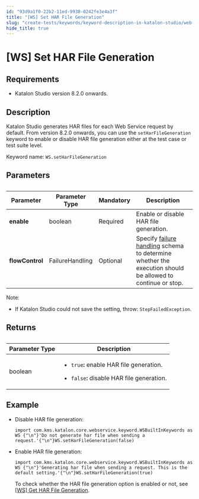 ```yaml
---
id: "93d9a1f0-22b2-11ed-9930-0242fe3e4a3f"
title: "[WS] Set HAR File Generation"
slug: "create-tests/keywords/keyword-description-in-katalon-studio/web-service-keywords/ws-set-har-file-generation"
hide_title: true
---
```


# <a id="id_0" class="anchor_top_offset"/><a id="ariaid-title1" class="anchor_top_offset"/>[WS] Set HAR File Generation


## Requirements

<div xmlns="http://www.w3.org/1999/xhtml" className="p"><ul className="ul"><li className="li"><p className="p">Katalon Studio version 8.2.0 onwards.</p></li></ul></div>

## <a id="id_0__id_1" class="anchor_top_offset"/>Description

<p xmlns="http://www.w3.org/1999/xhtml" className="p">Katalon Studio generates HAR files for each Web Service request by default. From version 8.2.0 onwards, you can use the <code className="ph codeph">setHarFileGeneration</code> keyword to enable or disable HAR file generation either at the test case or test suite level.</p> 
<p xmlns="http://www.w3.org/1999/xhtml" className="p">Keyword name: <code className="ph codeph">WS.setHarFileGeneration</code></p> 

## Parameters

<div xmlns="http://www.w3.org/1999/xhtml" className="p"><table className="table anchor_top_offset" id="id_0__a070c5bd-760b-4667-b247-c7901d05c4c7"><caption /><colgroup><col /><col /><col /><col /></colgroup><thead className="thead"><tr className><th className="entry anchor_top_offset" id="id_0__a070c5bd-760b-4667-b247-c7901d05c4c7__entry__1">Parameter</th><th className="entry anchor_top_offset" id="id_0__a070c5bd-760b-4667-b247-c7901d05c4c7__entry__2">Parameter Type</th><th className="entry anchor_top_offset" id="id_0__a070c5bd-760b-4667-b247-c7901d05c4c7__entry__3"> Mandatory</th><th className="entry anchor_top_offset" id="id_0__a070c5bd-760b-4667-b247-c7901d05c4c7__entry__4">Description</th></tr></thead><tbody className="tbody"><tr className><td className="entry" headers="id_0__a070c5bd-760b-4667-b247-c7901d05c4c7__entry__1 id_0__a070c5bd-760b-4667-b247-c7901d05c4c7__entry__2 id_0__a070c5bd-760b-4667-b247-c7901d05c4c7__entry__3 id_0__a070c5bd-760b-4667-b247-c7901d05c4c7__entry__4 " rowSpan={1} colSpan={1}><strong className="ph b">enable</strong></td><td className="entry" headers="id_0__a070c5bd-760b-4667-b247-c7901d05c4c7__entry__1 id_0__a070c5bd-760b-4667-b247-c7901d05c4c7__entry__2 id_0__a070c5bd-760b-4667-b247-c7901d05c4c7__entry__3 id_0__a070c5bd-760b-4667-b247-c7901d05c4c7__entry__4 " rowSpan={1} colSpan={1}>boolean</td><td className="entry" headers="id_0__a070c5bd-760b-4667-b247-c7901d05c4c7__entry__1 id_0__a070c5bd-760b-4667-b247-c7901d05c4c7__entry__2 id_0__a070c5bd-760b-4667-b247-c7901d05c4c7__entry__3 id_0__a070c5bd-760b-4667-b247-c7901d05c4c7__entry__4 " rowSpan={1} colSpan={1}>Required</td><td className="entry" headers="id_0__a070c5bd-760b-4667-b247-c7901d05c4c7__entry__1 id_0__a070c5bd-760b-4667-b247-c7901d05c4c7__entry__2 id_0__a070c5bd-760b-4667-b247-c7901d05c4c7__entry__3 id_0__a070c5bd-760b-4667-b247-c7901d05c4c7__entry__4 ">Enable or disable HAR file generation.</td></tr><tr className><td className="entry" headers="id_0__a070c5bd-760b-4667-b247-c7901d05c4c7__entry__1 id_0__a070c5bd-760b-4667-b247-c7901d05c4c7__entry__2 id_0__a070c5bd-760b-4667-b247-c7901d05c4c7__entry__3 id_0__a070c5bd-760b-4667-b247-c7901d05c4c7__entry__4 " rowSpan={1} colSpan={1}><strong className="ph b">flowControl</strong></td><td className="entry" headers="id_0__a070c5bd-760b-4667-b247-c7901d05c4c7__entry__1 id_0__a070c5bd-760b-4667-b247-c7901d05c4c7__entry__2 id_0__a070c5bd-760b-4667-b247-c7901d05c4c7__entry__3 id_0__a070c5bd-760b-4667-b247-c7901d05c4c7__entry__4 " rowSpan={1} colSpan={1}>FailureHandling</td><td className="entry" headers="id_0__a070c5bd-760b-4667-b247-c7901d05c4c7__entry__1 id_0__a070c5bd-760b-4667-b247-c7901d05c4c7__entry__2 id_0__a070c5bd-760b-4667-b247-c7901d05c4c7__entry__3 id_0__a070c5bd-760b-4667-b247-c7901d05c4c7__entry__4 " rowSpan={1} colSpan={1}>Optional</td><td className="entry" headers="id_0__a070c5bd-760b-4667-b247-c7901d05c4c7__entry__1 id_0__a070c5bd-760b-4667-b247-c7901d05c4c7__entry__2 id_0__a070c5bd-760b-4667-b247-c7901d05c4c7__entry__3 id_0__a070c5bd-760b-4667-b247-c7901d05c4c7__entry__4 ">Specify <a className="xref" href="/maintain/configure-failure-handling-settings-in-katalon-studio">failure handling</a> schema to determine whether the execution should be allowed to continue or stop.</td></tr></tbody></table><div className="note note note_note"><span className="note__title">Note:</span> <ul className="ul"><li className="li"><p className="p">If Katalon Studio could not save the setting, throw: <code className="ph codeph">StepFailedException</code>.</p></li></ul></div></div>

## Returns

<div xmlns="http://www.w3.org/1999/xhtml" className="p"><table className="table anchor_top_offset" id="id_0__6deac66a-9385-47c9-9f0a-1702224d9bfd"><caption /><colgroup><col /><col /></colgroup><thead className="thead"><tr className><th className="entry anchor_top_offset" id="id_0__6deac66a-9385-47c9-9f0a-1702224d9bfd__entry__1">Parameter Type</th><th className="entry anchor_top_offset" id="id_0__6deac66a-9385-47c9-9f0a-1702224d9bfd__entry__2">Description</th></tr></thead><tbody className="tbody"><tr className><td className="entry" headers="id_0__6deac66a-9385-47c9-9f0a-1702224d9bfd__entry__1 id_0__6deac66a-9385-47c9-9f0a-1702224d9bfd__entry__2 " rowSpan={1} colSpan={1}>boolean</td><td className="entry" headers="id_0__6deac66a-9385-47c9-9f0a-1702224d9bfd__entry__1 id_0__6deac66a-9385-47c9-9f0a-1702224d9bfd__entry__2 " rowSpan={1} colSpan={1}><ul className="ul"><li className="li"><code className="ph codeph">true</code><strong className="ph b">:</strong> enable HAR file generation.</li></ul><ul className="ul"><li className="li"><p className="p"><code className="ph codeph">false</code><strong className="ph b">: </strong>disable HAR file generation.</p></li></ul></td></tr></tbody></table></div>

## Example

<div xmlns="http://www.w3.org/1999/xhtml" className="p"><ul className="ul"><li className="li"><p className="p">Disable HAR file generation:</p><div className="p"><pre className="pre codeblock"><code>import com.kms.katalon.core.webservice.keyword.WSBuiltInKeywords as WS {"\n"}'Do not generate har file when sending a request.'{"\n"}WS.setHarFileGeneration(false)</code></pre></div></li><li className="li"><p className="p">Enable HAR file generation:</p><div className="p"><pre className="pre codeblock"><code>import com.kms.katalon.core.webservice.keyword.WSBuiltInKeywords as WS {"\n"}'Generating har file when sending a request. This is the default setting.'{"\n"}WS.setHarFileGeneration(true)</code></pre></div><p className="p">To check whether the HAR file generation option is enabled or not, see <a className="xref" href="/create-tests/keywords/keyword-description-in-katalon-studio/web-service-keywords/ws-get-har-file-generation">[WS] Get HAR File Generation</a>.</p></li></ul></div>
